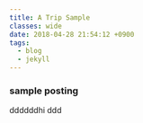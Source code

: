 ```yaml
---
title: A Trip Sample
classes: wide
date: 2018-04-28 21:54:12 +0900
tags:
  - blog
  - jekyll
---
```


### sample posting
ddddddhi
ddd

